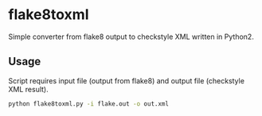 # flake8toxml

Simple converter from flake8 output to checkstyle XML written in Python2.

## Usage

Script requires input file (output from flake8) and output file (checkstyle XML result).

```bash
python flake8toxml.py -i flake.out -o out.xml
```
